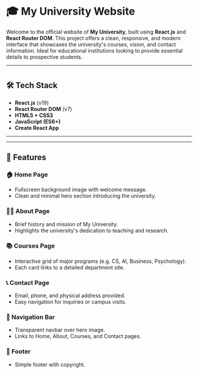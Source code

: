 # 🎓 My University Website

Welcome to the official website of **My University**, built using **React.js** and **React Router DOM**. This project offers a clean, responsive, and modern interface that showcases the university's courses, vision, and contact information. Ideal for educational institutions looking to provide essential details to prospective students.

---

#

## 🛠 Tech Stack

- **React.js** (v19)
- **React Router DOM** (v7)
- **HTML5 + CSS3**
- **JavaScript (ES6+)**
- **Create React App**

---


---

## 📌 Features

### 🏠 Home Page
- Fullscreen background image with welcome message.
- Clean and minimal hero section introducing the university.

### 🧑‍🏫 About Page
- Brief history and mission of My University.
- Highlights the university's dedication to teaching and research.

### 📚 Courses Page
- Interactive grid of major programs (e.g. CS, AI, Business, Psychology).
- Each card links to a detailed department site.

### 📞 Contact Page
- Email, phone, and physical address provided.
- Easy navigation for inquiries or campus visits.

### 🧭 Navigation Bar
- Transparent navbar over hero image.
- Links to Home, About, Courses, and Contact pages.

### 🦶 Footer
- Simple footer with copyright.


